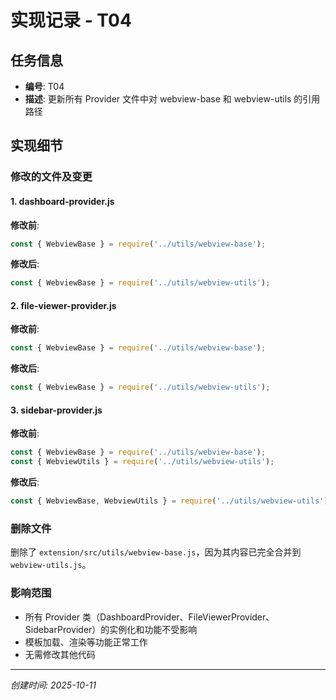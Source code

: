 # 实现记录 - T04

## 任务信息
- **编号**: T04
- **描述**: 更新所有 Provider 文件中对 webview-base 和 webview-utils 的引用路径

## 实现细节

### 修改的文件及变更

#### 1. dashboard-provider.js
**修改前**:
```javascript
const { WebviewBase } = require('../utils/webview-base');
```

**修改后**:
```javascript
const { WebviewBase } = require('../utils/webview-utils');
```

#### 2. file-viewer-provider.js
**修改前**:
```javascript
const { WebviewBase } = require('../utils/webview-base');
```

**修改后**:
```javascript
const { WebviewBase } = require('../utils/webview-utils');
```

#### 3. sidebar-provider.js
**修改前**:
```javascript
const { WebviewBase } = require('../utils/webview-base');
const { WebviewUtils } = require('../utils/webview-utils');
```

**修改后**:
```javascript
const { WebviewBase, WebviewUtils } = require('../utils/webview-utils');
```

### 删除文件
删除了 `extension/src/utils/webview-base.js`，因为其内容已完全合并到 `webview-utils.js`。

### 影响范围
- 所有 Provider 类（DashboardProvider、FileViewerProvider、SidebarProvider）的实例化和功能不受影响
- 模板加载、渲染等功能正常工作
- 无需修改其他代码

---
*创建时间: 2025-10-11*
